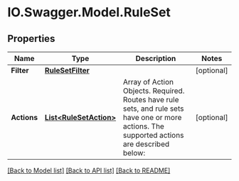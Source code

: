 # IO.Swagger.Model.RuleSet
## Properties

Name | Type | Description | Notes
------------ | ------------- | ------------- | -------------
**Filter** | [**RuleSetFilter**](RuleSetFilter.md) |  | [optional] 
**Actions** | [**List&lt;RuleSetAction&gt;**](RuleSetAction.md) | Array of Action Objects. Required. Routes have rule sets, and rule sets have one or more actions. The supported actions are described below: | [optional] 

[[Back to Model list]](../README.md#documentation-for-models) [[Back to API list]](../README.md#documentation-for-api-endpoints) [[Back to README]](../README.md)

